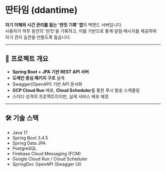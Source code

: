 # 딴타임 (ddantime)

**자기 이해와 시간 관리를 돕는 '딴짓 기록' 앱**의 백엔드 서버입니다.  
사용자가 하루 동안의 '딴짓'을 기록하고, 이를 기반으로 통계·알림·메시지를 제공하여 자기 관리 습관을 만들도록 돕습니다.

---

## 📌 프로젝트 개요

- **Spring Boot + JPA 기반 REST API 서버**
- **도메인 중심 패키지 구조** 설계
- Swagger(OpenAPI) 기반 API 문서화
- **GCP Cloud Run** 배포, **Cloud Scheduler**를 통한 푸시 발송 스케줄링
- 스터디 성격의 프로젝트이지만, 실제 서비스 배포 예정

---

## 🛠 기술 스택

- Java 17
- Spring Boot 3.4.5
- Spring Data JPA
- PostgreSQL
- Firebase Cloud Messaging (FCM)
- Google Cloud Run / Cloud Scheduler
- SpringDoc OpenAPI (Swagger UI)


